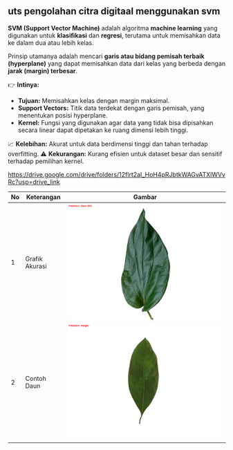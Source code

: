 ## uts pengolahan citra digitaal menggunakan svm
**SVM (Support Vector Machine)** adalah algoritma **machine learning** yang digunakan untuk **klasifikasi** dan **regresi**, terutama untuk memisahkan data ke dalam dua atau lebih kelas.

Prinsip utamanya adalah mencari **garis atau bidang pemisah terbaik (hyperplane)** yang dapat memisahkan data dari kelas yang berbeda dengan **jarak (margin) terbesar**.

👉 **Intinya:**

* **Tujuan:** Memisahkan kelas dengan margin maksimal.
* **Support Vectors:** Titik data terdekat dengan garis pemisah, yang menentukan posisi hyperplane.
* **Kernel:** Fungsi yang digunakan agar data yang tidak bisa dipisahkan secara linear dapat dipetakan ke ruang dimensi lebih tinggi.

📈 **Kelebihan:** Akurat untuk data berdimensi tinggi dan tahan terhadap overfitting.
⚠️ **Kekurangan:** Kurang efisien untuk dataset besar dan sensitif terhadap pemilihan kernel.

https://drive.google.com/drive/folders/12flrt2aI_HoH4pRJbtkWAGvATXlWVvRc?usp=drive_link

| No | Keterangan | Gambar |
|----|-------------|--------|
| 1  | Grafik Akurasi | ![Akurasi](result/download%20(1).png) |
| 2  | Contoh Daun | ![Daun](result/download.png) |
